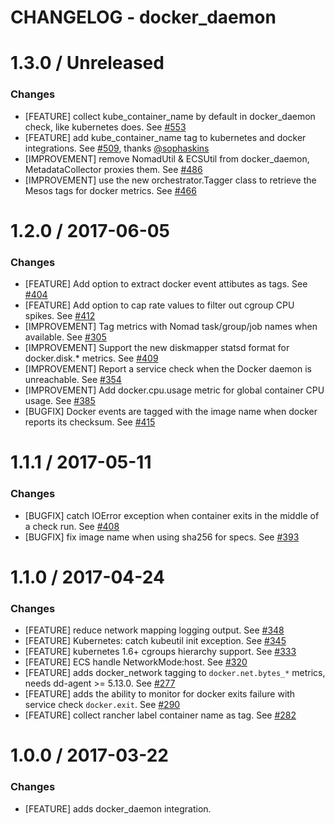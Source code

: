 # CHANGELOG - docker_daemon

1.3.0 / Unreleased
==================
### Changes

* [FEATURE] collect kube_container_name by default in docker_daemon check, like kubernetes does. See [#553][]
* [FEATURE] add kube_container_name tag to kubernetes and docker integrations. See [#509][], thanks [@sophaskins][]
* [IMPROVEMENT] remove NomadUtil & ECSUtil from docker_daemon, MetadataCollector proxies them. See [#486][]
* [IMPROVEMENT] use the new orchestrator.Tagger class to retrieve the Mesos tags for docker metrics. See [#466][]

1.2.0 / 2017-06-05
==================
### Changes

* [FEATURE] Add option to extract docker event attibutes as tags. See [#404][]
* [FEATURE] Add option to cap rate values to filter out cgroup CPU spikes. See [#412][]
* [IMPROVEMENT] Tag metrics with Nomad task/group/job names when available. See [#305][]
* [IMPROVEMENT] Support the new diskmapper statsd format for docker.disk.* metrics. See [#409][]
* [IMPROVEMENT] Report a service check when the Docker daemon is unreachable. See [#354][]
* [IMPROVEMENT] Add docker.cpu.usage metric for global container CPU usage. See [#385][]
* [BUGFIX] Docker events are tagged with the image name when docker reports its checksum. See [#415][]

1.1.1 / 2017-05-11
==================
### Changes

* [BUGFIX] catch IOError exception when container exits in the middle of a check run. See [#408][]
* [BUGFIX] fix image name when using sha256 for specs. See [#393][]


1.1.0 / 2017-04-24
==================
### Changes

* [FEATURE] reduce network mapping logging output. See [#348][]
* [FEATURE] Kubernetes: catch kubeutil init exception. See [#345][]
* [FEATURE] kubernetes 1.6+ cgroups hierarchy support. See [#333][]
* [FEATURE] ECS handle NetworkMode:host. See [#320][]
* [FEATURE] adds docker_network tagging to `docker.net.bytes_*` metrics, needs dd-agent >= 5.13.0. See [#277][]
* [FEATURE] adds the ability to monitor for docker exits failure with service check `docker.exit`. See [#290][]
* [FEATURE] collect rancher label container name as tag. See [#282][]

1.0.0 / 2017-03-22
==================
### Changes

* [FEATURE] adds docker_daemon integration.

<!--- The following link definition list is generated by PimpMyChangelog --->
[#277]: https://github.com/DataDog/integrations-core/issues/277
[#282]: https://github.com/DataDog/integrations-core/issues/282
[#290]: https://github.com/DataDog/integrations-core/issues/290
[#305]: https://github.com/DataDog/integrations-core/issues/305
[#320]: https://github.com/DataDog/integrations-core/issues/320
[#333]: https://github.com/DataDog/integrations-core/issues/333
[#345]: https://github.com/DataDog/integrations-core/issues/345
[#348]: https://github.com/DataDog/integrations-core/issues/348
[#354]: https://github.com/DataDog/integrations-core/issues/354
[#385]: https://github.com/DataDog/integrations-core/issues/385
[#393]: https://github.com/DataDog/integrations-core/issues/393
[#404]: https://github.com/DataDog/integrations-core/issues/404
[#408]: https://github.com/DataDog/integrations-core/issues/408
[#409]: https://github.com/DataDog/integrations-core/issues/409
[#412]: https://github.com/DataDog/integrations-core/issues/412
[#415]: https://github.com/DataDog/integrations-core/issues/415
[#466]: https://github.com/DataDog/integrations-core/issues/466
[#486]: https://github.com/DataDog/integrations-core/issues/486
[#509]: https://github.com/DataDog/integrations-core/issues/509
[#553]: https://github.com/DataDog/integrations-core/issues/553
[@sophaskins]: https://github.com/sophaskins